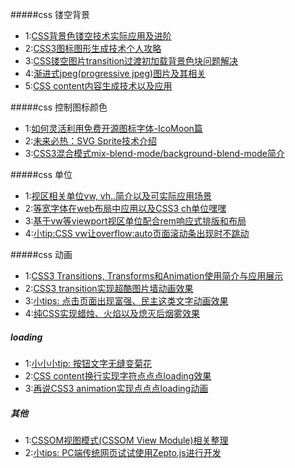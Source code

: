#####css 镂空背景
- 1:[CSS背景色镂空技术实际应用及进阶](https://www.zhangxinxu.com/wordpress/2013/07/css-%E8%83%8C%E6%99%AF%E8%89%B2%E5%9B%BE%E7%89%87%E9%95%82%E7%A9%BA%E6%8A%80%E6%9C%AF/)
- 2:[CSS3图标图形生成技术个人攻略](https://www.zhangxinxu.com/wordpress/2014/04/css3-icon-%e5%9b%be%e6%a0%87%e7%94%9f%e6%88%90%e6%8a%80%e6%9c%af/)
- 3:[CSS镂空图片transition过渡初加载背景色块问题解决](https://www.zhangxinxu.com/wordpress/2016/02/css-hollow-image-for-transition-background-color-problem-fixed/)
- 4:[渐进式jpeg(progressive jpeg)图片及其相关](https://www.zhangxinxu.com/wordpress/2013/01/progressive-jpeg-image-and-so-on/)
- 5:[CSS content内容生成技术以及应用](https://www.zhangxinxu.com/wordpress/2010/04/css-content%e5%86%85%e5%ae%b9%e7%94%9f%e6%88%90%e6%8a%80%e6%9c%af%e4%bb%a5%e5%8f%8a%e5%ba%94%e7%94%a8/)



#####css 控制图标颜色
- 1:[如何灵活利用免费开源图标字体-IcoMoon篇](https://www.zhangxinxu.com/wordpress/2012/06/free-icon-font-usage-icomoon/)
- 2:[未来必热：SVG Sprite技术介绍](https://www.zhangxinxu.com/wordpress/2014/07/introduce-svg-sprite-technology/)
- 3:[CSS3混合模式mix-blend-mode/background-blend-mode简介](https://www.zhangxinxu.com/wordpress/2015/05/css3-mix-blend-mode-background-blend-mode/)



#####css 单位
- 1:[视区相关单位vw, vh..简介以及可实际应用场景](https://www.zhangxinxu.com/wordpress/2012/09/new-viewport-relative-units-vw-vh-vm-vmin/)
- 2:[等宽字体在web布局中应用以及CSS3 ch单位嘿嘿](https://www.zhangxinxu.com/wordpress/2016/07/monospaced-font-css3-ch-unit/)
- 3:[基于vw等viewport视区单位配合rem响应式排版和布局](https://www.zhangxinxu.com/wordpress/2016/08/vw-viewport-responsive-layout-typography/)
- 4:[小tip:CSS vw让overflow:auto页面滚动条出现时不跳动](https://www.zhangxinxu.com/wordpress/2015/01/css-page-scrollbar-toggle-center-no-jumping/)



#####css 动画
- 1:[CSS3 Transitions, Transforms和Animation使用简介与应用展示](https://www.zhangxinxu.com/wordpress/2010/11/css3-transitions-transforms-animation-introduction/)
- 2:[CSS3 transition实现超酷图片墙动画效果](https://www.zhangxinxu.com/wordpress/2009/12/css3-transformtransition%e5%ae%9e%e7%8e%b0%e8%b6%85%e9%85%b7%e5%9b%be%e7%89%87%e5%a2%99%e5%8a%a8%e7%94%bb%e6%95%88%e6%9e%9c/)
- 3:[小tips: 点击页面出现富强、民主这类文字动画效果](https://www.zhangxinxu.com/wordpress/2018/05/click-page-popup-text-tips/)
- 4:[纯CSS实现蜡烛、火焰以及熄灭后烟雾效果](https://www.zhangxinxu.com/wordpress/2018/05/pure-css-candle-flame-smoke/)




##### loading
- 1:[小小小tip: 按钮文字无缝变菊花](https://www.zhangxinxu.com/wordpress/2014/11/button-text-to-loading/)
- 2:[CSS content换行实现字符点点点loading效果](https://www.zhangxinxu.com/wordpress/2016/11/css-content-pre-animation-character-loading/)
- 3:[再说CSS3 animation实现点点点loading动画](https://www.zhangxinxu.com/wordpress/2014/12/css3-animation-dotting-loading/)





##### 其他
- 1:[CSSOM视图模式(CSSOM View Module)相关整理](https://www.zhangxinxu.com/wordpress/2011/09/cssom%e8%a7%86%e5%9b%be%e6%a8%a1%e5%bc%8fcssom-view-module%e7%9b%b8%e5%85%b3%e6%95%b4%e7%90%86%e4%b8%8e%e4%bb%8b%e7%bb%8d/)
- 2:[小tips: PC端传统网页试试使用Zepto.js进行开发](https://www.zhangxinxu.com/wordpress/2016/07/pc-website-use-zepto-js/)


